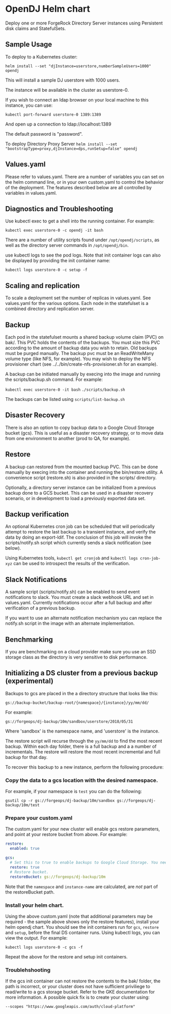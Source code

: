 # OpenDJ Helm chart

Deploy one or more ForgeRock Directory Server instances using Persistent disk claims
and StatefulSets. 

## Sample Usage

To deploy to a Kubernetes cluster:

`helm install --set "djInstance=userstore,numberSampleUsers=1000" opendj`

This will install a sample DJ userstore with 1000 users. 

The instance will be available in the cluster as userstore-0. 

If you wish to connect an ldap browser on your local machine to this instance, you can use:

`kubectl port-forward userstore-0 1389:1389`

And open up a connection to ldap://localhost:1389 

The default password is "password".

To deploy Directory Proxy Server
`helm install --set "bootstrapType=proxy,djInstance=dps,runSetup=false" opendj`


## Values.yaml

Please refer to values.yaml. There are a number of variables you can set on the helm command line, or 
in your own custom.yaml to control the behavior of the deployment. The features described below
are all controlled by variables in values.yaml.

## Diagnostics and Troubleshooting

Use kubectl exec to get a shell into the running container. For example:

`kubectl exec userstore-0 -c opendj -it bash`

There are a number of utility scripts found under `/opt/opendj/scripts`, as well as the 
directory server commands in `/opt/opendj/bin`.

use kubectl logs to see the pod logs. Note that init container logs can also be displayed by providing the
init container name:

`kubectl logs userstore-0 -c setup -f`

## Scaling and replication

To scale a deployment set the number of replicas in values.yaml. See values.yaml
for the various options. Each node in the statefulset is a combined directory and replication server. 


## Backup

Each pod in the statefulset mounts a shared backup
 volume claim (PVC) on bak/. This PVC holds the contents of the backups. You must size this PVC according 
to the amount of backup data you wish to retain. Old backups must be purged manually. The backup pvc must
be an ReadWriteMany volume type (like NFS, for example). You may wish to deploy the NFS provisioner chart
(see ../../bin/create-nfs-provisioner.sh for an example).

A backup can be initiated manually by execing into the image and running the scripts/backup.sh command. For example:

`kubectl exec userstore-0 -it bash`
`./scripts/backup.sh`

The backups can be listed using `scripts/list-backup.sh`

## Disaster Recovery

There is also an option to
copy backup data to a Google Cloud Storage bucket (gcs). This is useful as a disaster recovery
strategy, or to move data from one environment to another (prod to QA, for example). 

## Restore 

A backup can restored from the mounted backup PVC. This can be done manually by execing into the container and running
the bin/restore utility. A convenience script (restore.sh) is also provided in the scripts/ directory. 

Optionally, a directory server instance can be initialized from a previous backup done to a GCS bucket. This can
be used in a disaster recovery scenario, or in development to load a previously exported data set.


## Backup verification

An optional Kubernetes cron job can be scheduled that will periodically attempt to restore the last backup to
a transient instance, and verify the data by doing an export-ldif.  The conclusion of this job will
invoke the scripts/notify.sh script which currently sends a slack notification (see below).

Using Kubernetes tools, `kubectl get cronjob`  and `kubectl logs cron-job-xyz` can be used to introspect 
the results of the verification.


## Slack Notifications

A sample script (scripts/notify.sh) can be enabled to send event notifications to slack. You must create a 
slack webhook URL and set in values.yaml. Currently notifications occur after a full backup and after verification 
of a previous backup.

If you want to use an alternate notification mechanism you can replace the notify.sh script in the image 
with an alternate implementation.


## Benchmarking 

If you are benchmarking on a cloud provider make sure you use an SSD storage class as the directory is very sensitive 
to disk performance.

## Initializing a DS cluster from a previous backup (experimental)

Backups to gcs are placed in the a directory structure that looks like this:

`gs://backup-bucket/backup-root/{namespace}/{instance}/yy/mm/dd/`

For example:

`gs://forgeops/dj-backup/10m/sandbox/userstore/2018/05/31`

Where 'sandbox' is the namespace name, and 'userstore' is the instance.

The restore script will recurse through the `yy/mm/dd` to find the most recent backup. Within each day folder, there is a full backup and a a number of incrementals. The restore will restore the most recent incremental and full backup for that day.

To recover this backup to a new instance, perform the following procedure:

### Copy the data to a gcs location with the desired namespace.

For example, if your namespace is `test` you can do the following:

`gsutil cp -r gs://forgeops/dj-backup/10m/sandbox gs://forgeops/dj-backup/10m/test`

### Prepare your custom.yaml

The custom.yaml for your new cluster will enable gcs restore parameters, and point at your restore bucket from above. For example:

```yaml
restore:
  enabled: true

gcs:
  # Set this to true to enable backups to Google Cloud Storage. You need to create the top level bucket first.
  restore: true
  # Restore bucket.
  restoreBucket: gs://forgeops/dj-backup/10m
```

Note that the `namespace` and `instance-name` are calculated, are *not* part of the restoreBucket path.

### Install your helm chart.

Using the above custom.yaml (note that additional parameters may be required - the sample above shows only
the restore features), install your helm opendj chart. You should see the init containers run for `gcs`, `restore` and `setup`, before the final DS container runs. Using kubectl logs, you can view the output. For example:

`kubectl logs userstore-0 -c gcs -f`

Repeat the above for the restore and setup init containers. 

### Troublehshooting

If the gcs init container can not restore the contents to the bak/ folder, the path is incorrect, or your cluster does not have sufficient priviliege to read/write to a gcs storage bucket. Refer to the GKE documentation for more information. A possible quick fix is to create your cluster using:

 `--scopes "https://www.googleapis.com/auth/cloud-platform"`
